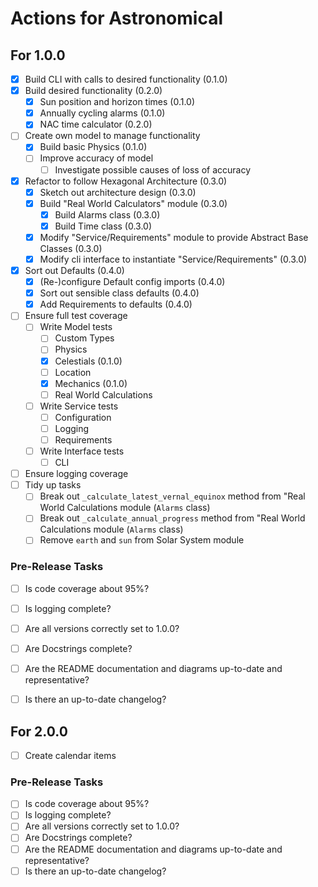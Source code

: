# Actions for Astronomical
## For 1.0.0
- [x] Build CLI with calls to desired functionality (0.1.0)
- [x] Build desired functionality (0.2.0)
  - [x] Sun position and horizon times (0.1.0)
  - [x] Annually cycling alarms (0.1.0)
  - [x] NAC time calculator (0.2.0)
- [ ] Create own model to manage functionality
  - [x] Build basic Physics (0.1.0)
  - [ ] Improve accuracy of model
    - [ ] Investigate possible causes of loss of accuracy
- [x] Refactor to follow Hexagonal Architecture (0.3.0)
  - [x] Sketch out architecture design (0.3.0)
  - [X] Build "Real World Calculators" module (0.3.0)
    - [x] Build Alarms class (0.3.0)
    - [X] Build Time class (0.3.0)
  - [x] Modify "Service/Requirements" module to provide Abstract Base Classes (0.3.0)
  - [x] Modify cli interface to instantiate "Service/Requirements" (0.3.0)
- [x] Sort out Defaults (0.4.0)
  - [x] (Re-)configure Default config imports (0.4.0)
  - [x] Sort out sensible class defaults (0.4.0)
  - [X] Add Requirements to defaults (0.4.0)
- [ ] Ensure full test coverage
  - [ ] Write Model tests
    - [ ] Custom Types
    - [ ] Physics
    - [x] Celestials (0.1.0)
    - [ ] Location
    - [x] Mechanics (0.1.0)
    - [ ] Real World Calculations
  - [ ] Write Service tests
    - [ ] Configuration
    - [ ] Logging
    - [ ] Requirements
  - [ ] Write Interface tests
    - [ ] CLI
- [ ] Ensure logging coverage
- [ ] Tidy up tasks
  - [ ] Break out `_calculate_latest_vernal_equinox` method from "Real World Calculations module (`Alarms` class)
  - [ ] Break out `_calculate_annual_progress` method from "Real World Calculations module (`Alarms` class)
  - [ ] Remove `earth` and `sun` from Solar System module

### Pre-Release Tasks
- [ ] Is code coverage about 95%?
- [ ] Is logging complete?
- [ ] Are all versions correctly set to 1.0.0?
- [ ] Are Docstrings complete?
- [ ] Are the README documentation and diagrams up-to-date and representative?
- [ ] Is there an up-to-date changelog?


## For 2.0.0
- [ ] Create calendar items

### Pre-Release Tasks
- [ ] Is code coverage about 95%?
- [ ] Is logging complete?
- [ ] Are all versions correctly set to 1.0.0?
- [ ] Are Docstrings complete?
- [ ] Are the README documentation and diagrams up-to-date and representative?
- [ ] Is there an up-to-date changelog?
